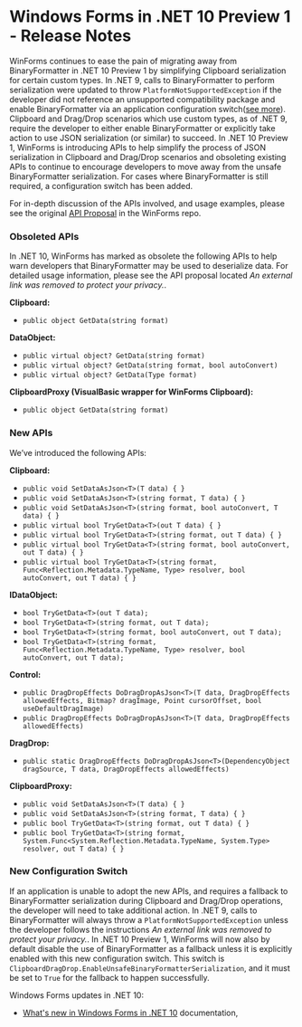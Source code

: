 # Windows Forms in .NET 10 Preview 1 - Release Notes

WinForms continues to ease the pain of migrating away from BinaryFormatter in .NET 10 Preview 1 by simplifying Clipboard serialization for certain custom types. In .NET 9, calls to BinaryFormatter to perform serialization were updated to throw `PlatformNotSupportedException` if the developer did not reference an unsupported compatibility package and enable BinaryFormatter via an application configuration switch([see more](https://github.com/dotnet/winforms/issues/12362)). Clipboard and Drag/Drop scenarios which use custom types, as of .NET 9, require the developer to either enable BinaryFormatter or explicitly take action to use JSON serialization (or similar) to succeed. In .NET 10 Preview 1, WinForms is introducing APIs to help simplify the process of JSON serialization in Clipboard and Drag/Drop scenarios and obsoleting existing APIs to continue to encourage developers to move away from the unsafe BinaryFormatter serialization. For cases where BinaryFormatter is still required, a configuration switch has been added.

For in-depth discussion of the APIs involved, and usage examples, please see the original [API Proposal](https://github.com/dotnet/winforms/issues/12362) in the WinForms repo.

### Obsoleted APIs

In .NET 10, WinForms has marked as obsolete the following APIs to help warn developers that BinaryFormatter may be used to deserialize data. For detailed usage information, please see the API proposal located *An external link was removed to protect your privacy.*.

**Clipboard:**

- `public object GetData(string format)`

**DataObject:**

- `public virtual object? GetData(string format)`
- `public virtual object? GetData(string format, bool autoConvert)`
- `public virtual object? GetData(Type format)`

**ClipboardProxy (VisualBasic wrapper for WinForms Clipboard):**

- `public object GetData(string format)`

### New APIs

We’ve introduced the following APIs:

**Clipboard:**

- `public void SetDataAsJson<T>(T data) { }`
- `public void SetDataAsJson<T>(string format, T data) { }`
- `public void SetDataAsJson<T>(string format, bool autoConvert, T data) { }`
- `public virtual bool TryGetData<T>(out T data) { }`
- `public virtual bool TryGetData<T>(string format, out T data) { }`
- `public virtual bool TryGetData<T>(string format, bool autoConvert, out T data) { }`
- `public virtual bool TryGetData<T>(string format, Func<Reflection.Metadata.TypeName, Type> resolver, bool autoConvert, out T data) { }`

**IDataObject:**

- `bool TryGetData<T>(out T data);`
- `bool TryGetData<T>(string format, out T data);`
- `bool TryGetData<T>(string format, bool autoConvert, out T data);`
- `bool TryGetData<T>(string format, Func<Reflection.Metadata.TypeName, Type> resolver, bool autoConvert, out T data);`

**Control:**

- `public DragDropEffects DoDragDropAsJson<T>(T data, DragDropEffects allowedEffects, Bitmap? dragImage, Point cursorOffset, bool useDefaultDragImage)`
- `public DragDropEffects DoDragDropAsJson<T>(T data, DragDropEffects allowedEffects)`

**DragDrop:**

- `public static DragDropEffects DoDragDropAsJson<T>(DependencyObject dragSource, T data, DragDropEffects allowedEffects)`

**ClipboardProxy:**

- `public void SetDataAsJson<T>(T data) { }`
- `public void SetDataAsJson<T>(string format, T data) { }`
- `public bool TryGetData<T>(string format, out T data) { }`
- `public bool TryGetData<T>(string format, System.Func<System.Reflection.Metadata.TypeName, System.Type> resolver, out T data) { }`

### New Configuration Switch

If an application is unable to adopt the new APIs, and requires a fallback to BinaryFormatter serialization during Clipboard and Drag/Drop operations, the developer will need to take additional action. In .NET 9, calls to BinaryFormatter will always throw a `PlatformNotSupportedException` unless the developer follows the instructions *An external link was removed to protect your privacy.*. In .NET 10 Preview 1, WinForms will now also by default disable the use of BinaryFormatter as a fallback unless it is explicitly enabled with this new configuration switch. This switch is `ClipboardDragDrop.EnableUnsafeBinaryFormatterSerialization`, and it must be set to `True` for the fallback to happen successfully.

Windows Forms updates in .NET 10:

- [What's new in Windows Forms in .NET 10](https://learn.microsoft.com/dotnet/desktop/winforms/whats-new/net100) documentation,